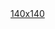 ﻿<!DOCTYPE html>
<html lang="en">
<head>
    <meta charset="UTF-8">
    <link rel="stylesheet" type="text/css" href="c:\projects\htmlcss\css\style.css">
</head>
<body>
<a href="#" class="figure">140x140</a>
</body>
</html>